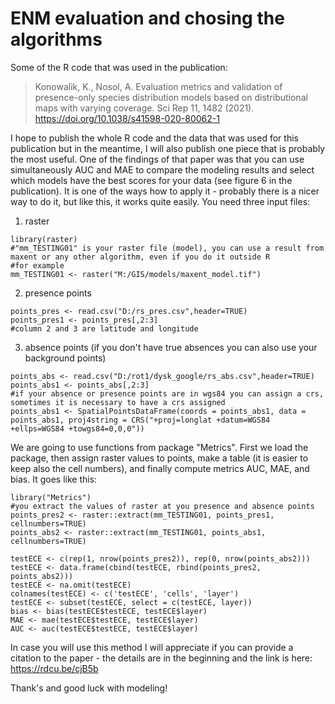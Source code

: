 # ENM evaluation and chosing the algorithms
Some of the R code that was used in the publication: 
>Konowalik, K., Nosol, A. Evaluation metrics and validation of presence-only species distribution models based on distributional maps with varying coverage. Sci Rep 11, 1482 (2021). https://doi.org/10.1038/s41598-020-80062-1

I hope to publish the whole R code and the data that was used for this publication but in the meantime, I will also publish one piece that is probably the most useful. One of the findings of that paper was that you can use simultaneously AUC and MAE to compare the modeling results and select which models have the best scores for your data (see figure 6 in the publication). It is one of the ways how to apply it - probably there is a nicer way to do it, but like this, it works quite easily. 
You need three input files:

1) raster
```
library(raster)
#"mm_TESTING01" is your raster file (model), you can use a result from maxent or any other algorithm, even if you do it outside R
#for example
mm_TESTING01 <- raster("M:/GIS/models/maxent_model.tif")
```
2) presence points
```
points_pres <- read.csv("D:/rs_pres.csv",header=TRUE)
points_pres1 <- points_pres[,2:3]
#column 2 and 3 are latitude and longitude
```
3) absence points
(if you don't have true absences you can also use your background points)
```
points_abs <- read.csv("D:/rot1/dysk_google/rs_abs.csv",header=TRUE)
points_abs1 <- points_abs[,2:3]
#if your absence or presence points are in wgs84 you can assign a crs, sometimes it is necessary to have a crs assigned
points_abs1 <- SpatialPointsDataFrame(coords = points_abs1, data = points_abs1, proj4string = CRS("+proj=longlat +datum=WGS84 +ellps=WGS84 +towgs84=0,0,0"))
```
We are going to use functions from package "Metrics". First we load the package, then assign raster values to points, make a table (it is easier to keep also the cell numbers), and finally compute metrics AUC, MAE, and bias. It goes like this:
```
library("Metrics")
#you extract the values of raster at you presence and absence points
points_pres2 <- raster::extract(mm_TESTING01, points_pres1, cellnumbers=TRUE)
points_abs2 <- raster::extract(mm_TESTING01, points_abs1, cellnumbers=TRUE)

testECE <- c(rep(1, nrow(points_pres2)), rep(0, nrow(points_abs2)))
testECE <- data.frame(cbind(testECE, rbind(points_pres2, points_abs2)))
testECE <- na.omit(testECE)
colnames(testECE) <- c('testECE', 'cells', 'layer')
testECE <- subset(testECE, select = c(testECE, layer))
bias <- bias(testECE$testECE, testECE$layer)
MAE <- mae(testECE$testECE, testECE$layer)
AUC <- auc(testECE$testECE, testECE$layer)
```

In case you will use this method I will appreciate if you can provide a citation to the paper - the details are in the beginning and the link is here: https://rdcu.be/cjB5b

Thank's and good luck with modeling!
